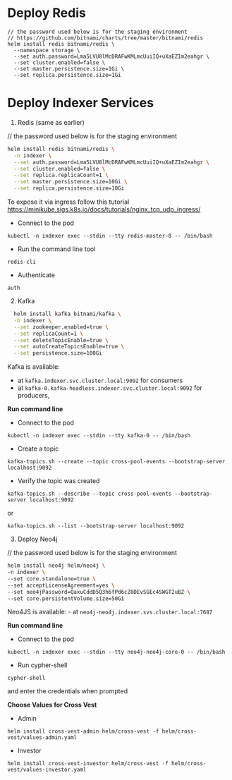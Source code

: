 # Deploy Redis

```
// the password used below is for the staging environment
// https://github.com/bitnami/charts/tree/master/bitnami/redis
helm install redis bitnami/redis \
  --namespace storage \
  --set auth.password=Lma5LVU8lMcDRAFwKMLmcUuiIQ+uXaEZIm2eahgr \
  --set cluster.enabled=false \
  --set master.persistence.size=1Gi \
  --set replica.persistence.size=1Gi
```

# Deploy Indexer Services

1. Redis (same as earlier)

// the password used below is for the staging environment

```bash
helm install redis bitnami/redis \
  -n indexer \
  --set auth.password=Lma5LVU8lMcDRAFwKMLmcUuiIQ+uXaEZIm2eahgr \
  --set cluster.enabled=false \
  --set replica.replicaCount=1 \
  --set master.persistence.size=10Gi \
  --set replica.persistence.size=10Gi
```

To expose it via ingress follow this tutorial https://minikube.sigs.k8s.io/docs/tutorials/nginx_tcp_udp_ingress/

- Connect to the pod

`kubectl -n indexer exec --stdin --tty redis-master-0 -- /bin/bash`

- Run the command line tool

`redis-cli`

- Authenticate

`auth`

2. Kafka

```bash
  helm install kafka bitnami/kafka \
  -n indexer \
  --set zookeeper.enabled=true \
  --set replicaCount=1 \
  --set deleteTopicEnable=true \
  --set autoCreateTopicsEnable=true \
  --set persistence.size=100Gi
```

Kafka is available:

- at `kafka.indexer.svc.cluster.local:9092` for consumers
- at `kafka-0.kafka-headless.indexer.svc.cluster.local:9092` for producers,

**Run command line**

- Connect to the pod

`kubectl -n indexer exec --stdin --tty kafka-0 -- /bin/bash`

- Create a topic

`kafka-topics.sh --create --topic cross-pool-events --bootstrap-server localhost:9092`

- Verify the topic was created

`kafka-topics.sh --describe --topic cross-pool-events --bootstrap-server localhost:9092`

or

`kafka-topics.sh --list --bootstrap-server localhost:9092`

3. Deploy Neo4j

// the password used below is for the staging environment

```bash
helm install neo4j helm/neo4j \
-n indexer \
--set core.standalone=true \
--set acceptLicenseAgreement=yes \
--set neo4jPassword=QaxuCddD5Q3h6fPd6cZ8DEvSGEc4SWGT2uBZ \
--set core.persistentVolume.size=50Gi
```

Neo4JS is available: - at `neo4j-neo4j.indexer.svs.cluster.local:7687`

**Run command line**

- Connect to the pod

`kubectl -n indexer exec --stdin --tty neo4j-neo4j-core-0 -- /bin/bash`

- Run cypher-shell

`cypher-shell`

and enter the credentials when prompted


**Choose Values for Cross Vest**

- Admin

`helm install cross-vest-admin helm/cross-vest -f helm/cross-vest/values-admin.yaml`

- Investor

`helm install cross-vest-investor helm/cross-vest -f helm/cross-vest/values-investor.yaml`
